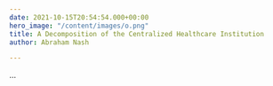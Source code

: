 ```yaml
---
date: 2021-10-15T20:54:54.000+00:00
hero_image: "/content/images/o.png"
title: A Decomposition of the Centralized Healthcare Institution
author: Abraham Nash

---
```

...
